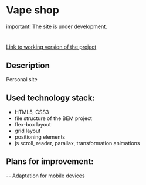 # Vape shop
 
important! The site is under development.
#

[Link to working version of the project](https://aleklin2020.github.io/vape-shop/)


## Description

Personal site

## Used technology stack:

- HTML5, СSS3
- file structure of the BEM project
- flex-box layout
- grid layout
- positioning elements
- js scroll, reader, parallax, transformation animations


## Plans for improvement:
-- Adaptation for mobile devices



